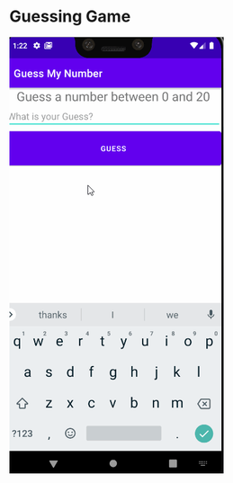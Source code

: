 # Guessing Game
 
<img src='guessinggame.gif' title='Video Walkthrough' width='' alt='Video Walkthrough' />

